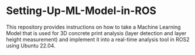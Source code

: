 # Setting-Up-ML-Model-in-ROS
This repository provides instructions on how to take a Machine Learning Model that is used for 3D concrete print analysis (layer detection and layer height measurement) and implement it into a real-time analysis tool in ROS2 using Ubuntu 22.04.
